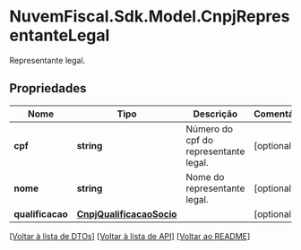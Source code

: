 # NuvemFiscal.Sdk.Model.CnpjRepresentanteLegal
Representante legal.

## Propriedades

Nome | Tipo | Descrição | Comentários
------------ | ------------- | ------------- | -------------
**cpf** | **string** | Número do cpf do representante legal. | [optional] 
**nome** | **string** | Nome do representante legal. | [optional] 
**qualificacao** | [**CnpjQualificacaoSocio**](CnpjQualificacaoSocio.md) |  | [optional] 

[[Voltar à lista de DTOs]](../README.md#documentation-for-models) [[Voltar à lista de API]](../README.md#documentation-for-api-endpoints) [[Voltar ao README]](../README.md)

